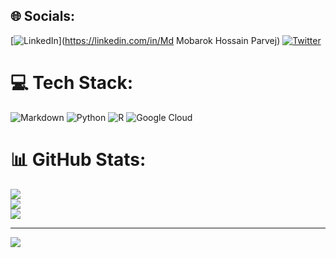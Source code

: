 
## 🌐 Socials:
[![LinkedIn](https://img.shields.io/badge/LinkedIn-%230077B5.svg?logo=linkedin&logoColor=white)](https://linkedin.com/in/Md Mobarok Hossain Parvej) [![Twitter](https://img.shields.io/badge/Twitter-%231DA1F2.svg?logo=Twitter&logoColor=white)](https://twitter.com/MdMobarokHossain) 

# 💻 Tech Stack:
![Markdown](https://img.shields.io/badge/markdown-%23000000.svg?style=for-the-badge&logo=markdown&logoColor=white) ![Python](https://img.shields.io/badge/python-3670A0?style=for-the-badge&logo=python&logoColor=ffdd54) ![R](https://img.shields.io/badge/r-%23276DC3.svg?style=for-the-badge&logo=r&logoColor=white) ![Google Cloud](https://img.shields.io/badge/Google%20Cloud-%234285F4.svg?style=for-the-badge&logo=google-cloud&logoColor=white)
# 📊 GitHub Stats:
![](https://github-readme-stats.vercel.app/api?username=MdMobarokHossain&theme=dark&hide_border=false&include_all_commits=false&count_private=false)<br/>
![](https://github-readme-streak-stats.herokuapp.com/?user=MdMobarokHossain&theme=dark&hide_border=false)<br/>
![](https://github-readme-stats.vercel.app/api/top-langs/?username=MdMobarokHossain&theme=dark&hide_border=false&include_all_commits=false&count_private=false&layout=compact)

---
[![](https://visitcount.itsvg.in/api?id=MdMobarokHossain&icon=0&color=0)](https://visitcount.itsvg.in)
